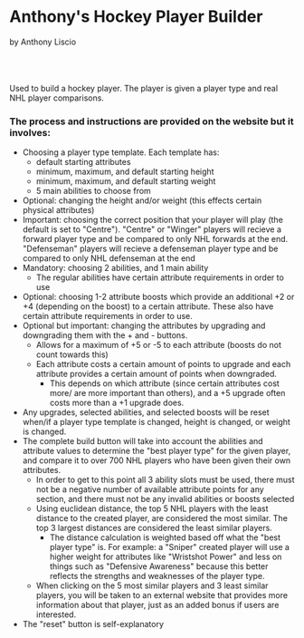 # Anthony's Hockey Player Builder
by Anthony Liscio
<br></br>
<br></br>

Used to build a hockey player.  The player is given a player type and real NHL player comparisons.

### The process and instructions are provided on the website but it involves:
- Choosing a player type template.  Each template has:
  - default starting attributes
  - minimum, maximum, and default starting height
  - minimum, maximum, and default starting weight
  - 5 main abilities to choose from
- Optional: changing the height and/or weight (this effects certain physical attributes) 
- Important: choosing the correct position that your player will play (the default is set to "Centre").  "Centre" or "Winger" players will recieve a forward player type and be compared to only NHL forwards at the end.  "Defenseman" players will recieve a defenseman player type and be compared to only NHL defenseman at the end
- Mandatory: choosing 2 abilities, and 1 main ability
  - The regular abilities have certain attribute requirements in order to use
- Optional: choosing 1-2 attribute boosts which provide an additional +2 or +4 (depending on the boost) to a certain attribute.  These also have certain attribute requirements in order to use.
- Optional but important: changing the attributes by upgrading and downgrading them with the + and - buttons.
  - Allows for a maximum of +5 or -5 to each attribute (boosts do not count towards this)
  - Each attribute costs a certain amount of points to upgrade and each attribute provides a certain amount of points when downgraded.
    - This depends on which attribute (since certain attributes cost more/ are more important than others), and a +5 upgrade often costs more than a +1 upgrade does.
- Any upgrades, selected abilities, and selected boosts will be reset when/if a player type template is changed, height is changed, or weight is changed.
- The complete build button will take into account the abilities and attribute values to determine the "best player type" for the given player, and compare it to over 700 NHL players who have been given their own attributes.
  - In order to get to this point all 3 ability slots must be used, there must not be a negative number of available attribute points for any section, and there must not be any invalid abilities or boosts selected
  - Using euclidean distance, the top 5 NHL players with the least distance to the created player, are considered the most similar.  The top 3 largest distances are considered the least similar players.
    - The distance calculation is weighted based off what the "best player type" is.  For example: a "Sniper" created player will use a higher weight for attributes like "Wristshot Power" and less on things such as "Defensive Awareness" because this better reflects the strengths and weaknesses of the player type.
  - When clicking on the 5 most similar players and 3 least similar players, you will be taken to an external website that provides more information about that player, just as an added bonus if users are interested.
- The "reset" button is self-explanatory
